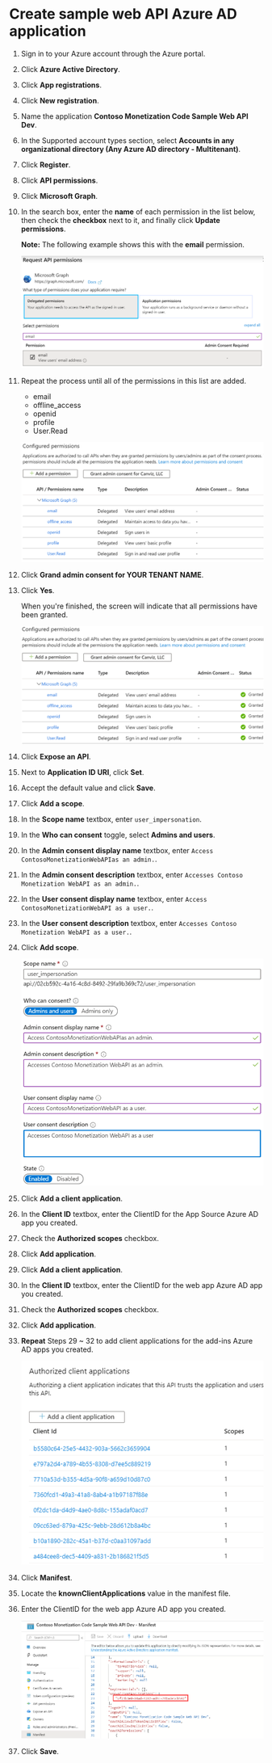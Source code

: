 # Create sample web API Azure AD application

1. Sign in to your Azure account through the Azure portal.

1. Click **Azure Active Directory**.

1. Click **App registrations**.

1. Click **New registration**.

1. Name the application **Contoso Monetization Code Sample Web API Dev**. 

1. In the Supported account types section, select **Accounts in any organizational directory (Any Azure AD directory - Multitenant)**.

1. Click **Register**.	

1. Click **API permissions**.

1. Click **Microsoft Graph**.

1. In the search box, enter the **name** of each permission in the list below, then check the **checkbox** next to it, and finally click **Update permissions**.

	**Note:** The following example shows this with the **email** permission.

	![Azure AD consent permissions](./Images/app-source-aad-app-02.png)

1. Repeat the process until all of the permissions in this list are added.
	
	- email
	- offline_access
	- openid
	- profile
	- User.Read

	![Permissions added](./Images/web-api-aad-app-01.png)
	
1. Click **Grand admin consent for YOUR TENANT NAME**.

1. Click **Yes**.

	When you're finished, the screen will indicate that all permissions have been granted.
	
	![Permissions Granted](./Images/web-api-aad-app-02.png)
	
1. Click **Expose an API**.

1. Next to **Application ID URI**, click **Set**.

1. Accept the default value and click **Save**.

1. Click **Add a scope**.

1. In the **Scope name** textbox, enter `user_impersonation`.

1. In the **Who can consent** toggle, select **Admins and users**.

1. In the **Admin consent display name** textbox, enter `Access ContosoMonetizationWebAPIas an admin.`.

1. In the **Admin consent description** textbox, enter `Accesses Contoso Monetization WebAPI as an admin.`.

1. In the **User consent display name** textbox, enter `Access ContosoMonetizationWebAPI as a user.`.

1. In the **User consent description** textbox, enter `Accesses Contoso Monetization WebAPI as a user.`.

1. Click **Add scope**.

	![App ID URI](./Images/web-api-aad-app-03.png)
	
1. Click **Add a client application**.

1. In the **Client ID** textbox, enter the ClientID for the App Source Azure AD app you created.

1. Check the **Authorized scopes** checkbox.

1. Click **Add application**.

1. Click **Add a client application**.

1. In the **Client ID** textbox, enter the ClientID for the web app Azure AD app you created.

1. Check the **Authorized scopes** checkbox.

1. Click **Add application**.

1. **Repeat** Steps 29 ~ 32 to add client applications for the add-ins Azure AD apps you created.

   ![Code Path](./Images/22.png)

1. Click **Manifest**.

1. Locate the **knownClientApplications** value in the manifest file.

1. Enter the ClientID for the web app Azure AD app you created.

	![Code Path](./Images/13.png)

1. Click **Save**.
